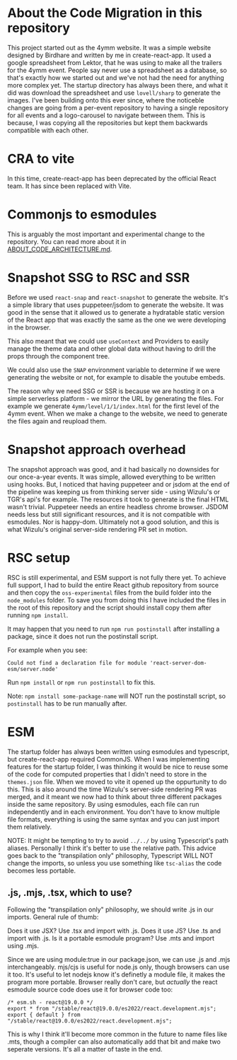 # About the Code Migration in this repository

This project started out as the 4ymm website. It was a simple website designed by Birdhare and written by me in create-react-app.
It used a google spreadsheet from Lektor, that he was using to make all the trailers for the 4ymm event.
People say never use a spreadsheet as a database, so that's exactly how we started out and we've not had the need for anything more complex yet.
The startup directory has always been there, and what it did was download the spreadsheet and use `lovell/sharp` to generate the images.
I've been building onto this ever since, where the noticeble changes are going from a per-event repository to having a single repository for all events and a logo-carousel to navigate between them.
This is because, I was copying all the repositories but kept them backwards compatible with each other.

# CRA  to vite

In this time, create-react-app has been deprecated by the official React team. It has since been replaced with Vite.

# Commonjs to esmodules

This is arguably the most important and experimental change to the repository. You can read more about it in [ABOUT_CODE_ARCHITECTURE.md](ABOUT_CODE_ARCHITECTURE.md).

# Snapshot SSG to RSC and SSR

Before we used `react-snap` and `react-snapshot` to generate the website. It's a simple library that uses puppeteer/jsdom to generate the website. It was good in the sense that it allowed us to generate a hydratable static version of the React app that was exactly the same as the one we were developing in the browser.

This also meant that we could use `useContext` and Providers to easily manage the theme data and other global data without having to drill the props through the component tree.

We could also use the `SNAP` environment variable to determine if we were generating the website or not, for example to disable the youtube embeds.

The reason why we need SSG or SSR is because we are hosting it on a simple serverless platform - we mirror the URL by generating the files. For example we generate	`4ymm/level/1/1/index.html` for the first level of the 4ymm event. When we make a change to the website, we need to generate the files again and reupload them.

# Snapshot approach overhead

The snapshot approach was good, and it had basically no downsides for our once-a-year events. It was simple, allowed everything to be written using hooks.
But, I noticed that having puppeteer and or jsdom at the end of the pipeline was keeping us from thinking server side - using Wizulu's or TGR's api's for example.
The resources it took to generate is the final HTML wasn't trivial. Puppeteer needs an entire headless chrome browser. JSDOM needs less but still significant resources, and it is not compatible with esmodules. Nor is happy-dom. Ultimately not a good solution, and this is what Wizulu's original server-side rendering PR set in motion.

# RSC setup

RSC is still experimental, and ESM support is not fully there yet. To achieve full support, I had to build the entire React github repository from source and then copy the `oss-experimental` files from the build folder into the `node_modules` folder. To save you from doing this I have included the files in the root of this repository and the script should install copy them after running `npm install`.

It may happen that you need to run `npm run postinstall` after installing a package, since it does not run the postinstall script.


For example when you see:
```
Could not find a declaration file for module 'react-server-dom-esm/server.node'
```
Run `npm install` or `npm run postinstall` to fix this.

Note: `npm install some-package-name` will NOT run the postinstall script, so `postinstall` has to be run manually after.


# ESM

The startup folder has always been written using esmodules and typescript, but create-react-app required CommonJS. When I was implementing features for the startup folder, I was thinking
it would be nice to reuse some of the code for computed properties that I didn't need to store in the `themes.json` file. When we moved to vite it opened up the oppurtunity to do this.
This is also around the time Wizulu's server-side rendering PR was merged, and it meant we now had to think about three different packages inside the same repository. By using esmodules, each file can run independently and in each environment. You don't have to know multiple file formats, everything is using the same syntax and you can just import them relatively.

NOTE: It might be tempting to try to avoid `../../` by using Typescript's path aliases. Personally I think it's better to use the relative path. This advice goes back to the "transpilation only" philosophy, Typescript WILL NOT change the imports, so unless you use something like `tsc-alias` the code becomes less portable.

## .js, .mjs, .tsx, which to use?

Following the "transpilation only" philosophy, we should write .js in our imports.
General rule of thumb:

Does it use JSX? Use .tsx and import with .js.
Does it use JS? Use .ts and import with .js.
Is it a portable esmodule program? Use .mts and import using .mjs.

Since we are using module:true in our package.json, we can use .js and .mjs interchangeably.
mjs/cjs is useful for node.js only, though browsers can use it too. It's useful to let nodejs know it's definetly a module file, it makes the program more portable. Browser really don't care, but *actually* the react esmodule source code does use it for browser code too:
```tsx
/* esm.sh - react@19.0.0 */
export * from "/stable/react@19.0.0/es2022/react.development.mjs";
export { default } from "/stable/react@19.0.0/es2022/react.development.mjs";
```

This is why I think it'll become more common in the future to name files like .mts, though a compiler can also automatically add that bit and make two seperate versions. It's all a matter of taste in the end.
